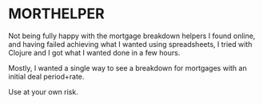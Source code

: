 # MORTHELPER

Not being fully happy with the mortgage breakdown helpers I found online, and having failed achieving what I wanted using spreadsheets, I tried with Clojure and I got what I wanted done in a few hours.

Mostly, I wanted a single way to see a breakdown for mortgages with an initial deal period+rate.

Use at your own risk.